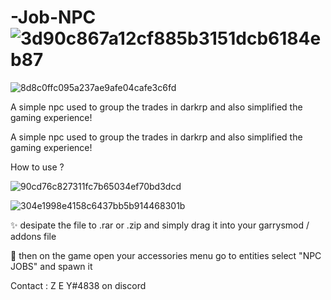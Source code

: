 # -Job-NPC![3d90c867a12cf885b3151dcb6184eb87](https://user-images.githubusercontent.com/93051373/138566562-1191e708-6a84-4d5f-b087-08070d3c8ec9.png)

![8d8c0ffc095a237ae9afe04cafe3c6fd](https://user-images.githubusercontent.com/93051373/138566619-fcf7456a-8657-469f-9e08-67d14645a186.jpg)

A simple npc used to group the trades in darkrp and also simplified the gaming experience!


A simple npc used to group the trades in darkrp and also simplified the gaming experience!



How to use ?

![90cd76c827311fc7b65034ef70bd3dcd](https://user-images.githubusercontent.com/93051373/138566611-7fc8508d-d60f-4f72-b443-f9074f39622e.jpg)

![304e1998e4158c6437bb5b914468301b](https://user-images.githubusercontent.com/93051373/138566615-a9eb7f14-57ea-4da8-ada6-eaf7d1dde9fe.jpg)

✨ desipate the file to .rar or .zip and simply drag it into your garrysmod / addons file

🎉 then on the game open your accessories menu go to entities select "NPC JOBS" and spawn it



Contact : Z E Y#4838 on discord
